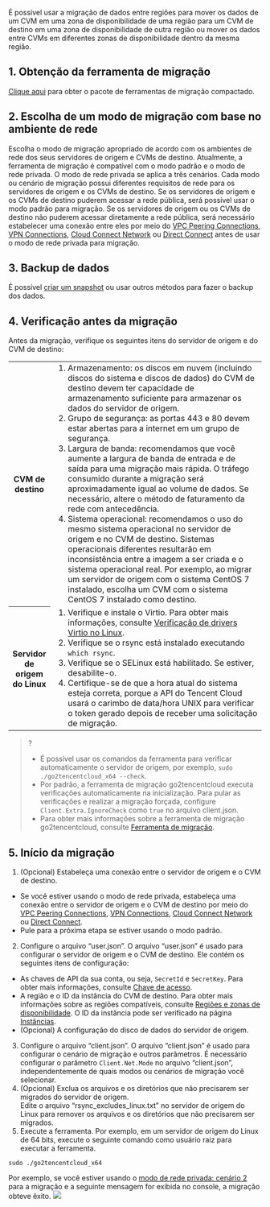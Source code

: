 É possível usar a migração de dados entre regiões para mover os dados de um CVM em uma zona de disponibilidade de uma região para um CVM de destino em uma zona de disponibilidade de outra região ou mover os dados entre CVMs em diferentes zonas de disponibilidade dentro da mesma região.

## 1. Obtenção da ferramenta de migração  
 [Clique aqui](https://go2tencentcloud-1251783334.cos.ap-guangzhou.myqcloud.com/latest/go2tencentcloud.zip) para obter o pacote de ferramentas de migração compactado.

## 2. Escolha de um modo de migração com base no ambiente de rede
Escolha o modo de migração apropriado de acordo com os ambientes de rede dos seus servidores de origem e CVMs de destino.
Atualmente, a ferramenta de migração é compatível com o modo padrão e o modo de rede privada. O modo de rede privada se aplica a três cenários. Cada modo ou cenário de migração possui diferentes requisitos de rede para os servidores de origem e os CVMs de destino. Se os servidores de origem e os CVMs de destino puderem acessar a rede pública, será possível usar o modo padrão para migração. Se os servidores de origem ou os CVMs de destino não puderem acessar diretamente a rede pública, será necessário estabelecer uma conexão entre eles por meio do [VPC Peering Connections](https://intl.cloud.tencent.com/document/product/553), [VPN Connections](https://intl.cloud.tencent.com/document/product/1037), [Cloud Connect Network](https://intl.cloud.tencent.com/document/product/1003) ou [Direct Connect](https://intl.cloud.tencent.com/document/product/216) antes de usar o modo de rede privada para migração.

## 3. Backup de dados
É possível [criar um snapshot](https://intl.cloud.tencent.com/document/product/362/5755) ou usar outros métodos para fazer o backup dos dados.

## 4. Verificação antes da migração
Antes da migração, verifique os seguintes itens do servidor de origem e do CVM de destino:
<table>
	<tr><th style="width: 15%;">CVM de destino</th><td><ol style="margin: 0;"><li>Armazenamento: os discos em nuvem (incluindo discos do sistema e discos de dados) do CVM de destino devem ter capacidade de armazenamento suficiente para armazenar os dados do servidor de origem.</li><li>Grupo de segurança: as portas 443 e 80 devem estar abertas para a internet em um grupo de segurança.</li><li>Largura de banda: recomendamos que você aumente a largura de banda de entrada e de saída para uma migração mais rápida. O tráfego consumido durante a migração será aproximadamente igual ao volume de dados. Se necessário, altere o método de faturamento da rede com antecedência.</li><li>Sistema operacional: recomendamos o uso do mesmo sistema operacional no servidor de origem e no CVM de destino. Sistemas operacionais diferentes resultarão em inconsistência entre a imagem a ser criada e o sistema operacional real. Por exemplo, ao migrar um servidor de origem com o sistema CentOS 7 instalado, escolha um CVM com o sistema CentOS 7 instalado como destino.</li></ol></td></tr>
	<tr><th>Servidor de origem do Linux</th><td><ol  style="margin: 0;"><li>Verifique e instale o Virtio. Para obter mais informações, consulte <a href="https://intl.cloud.tencent.com/document/product/213/9929">Verificação de drivers Virtio no Linux</a>.</li><li>Verifique se o rsync está instalado executando <code>which rsync</code>.</li><li>Verifique se o SELinux está habilitado. Se estiver, desabilite-o.</li><li>Certifique-se de que a hora atual do sistema esteja correta, porque a API do Tencent Cloud usará o carimbo de data/hora UNIX para verificar o token gerado depois de receber uma solicitação de migração.</li></ol></td></tr>
</table>

>? 
> - É possível usar os comandos da ferramenta para verificar automaticamente o servidor de origem, por exemplo, `sudo ./go2tencentcloud_x64 --check`.
> - Por padrão, a ferramenta de migração go2tencentcloud executa verificações automaticamente na inicialização. Para pular as verificações e realizar a migração forçada, configure `Client.Extra.IgnoreCheck` como `true` no arquivo client.json.
> - Para obter mais informações sobre a ferramenta de migração go2tencentcloud, consulte [Ferramenta de migração](https://intl.cloud.tencent.com/document/product/213/35640).
 > 

## 5. Início da migração

1. (Opcional) Estabeleça uma conexão entre o servidor de origem e o CVM de destino. 
 - Se você estiver usando o modo de rede privada, estabeleça uma conexão entre o servidor de origem e o CVM de destino por meio do [VPC Peering Connections](https://intl.cloud.tencent.com/document/product/553), [VPN Connections](https://intl.cloud.tencent.com/document/product/1037), [Cloud Connect Network](https://intl.cloud.tencent.com/document/product/1003) ou [Direct Connect](https://intl.cloud.tencent.com/document/product/216).
 - Pule para a próxima etapa se estiver usando o modo padrão.
2. Configure o arquivo “user.json”.
O arquivo “user.json” é usado para configurar o servidor de origem e o CVM de destino. Ele contém os seguintes itens de configuração:
 - As chaves de API da sua conta, ou seja, `SecretId` e `SecretKey`. Para obter mais informações, consulte [Chave de acesso](https://intl.cloud.tencent.com/document/product/598/32675).
 - A região e o ID da instância do CVM de destino. Para obter mais informações sobre as regiões compatíveis, consulte [Regiões e zonas de disponibilidade](https://intl.cloud.tencent.com/document/product/213/6091). O ID da instância pode ser verificado na página [Instâncias](https://console.cloud.tencent.com/cvm/instance/index?rid=1).
 - (Opcional) A configuração do disco de dados do servidor de origem.  
3. Configure o arquivo “client.json”.
O arquivo “client.json” é usado para configurar o cenário de migração e outros parâmetros. É necessário configurar o parâmetro `Client.Net.Mode` no arquivo “client.json”, independentemente de quais modos ou cenários de migração você selecionar.
4. (Opcional) Exclua os arquivos e os diretórios que não precisarem ser migrados do servidor de origem.  
 Edite o arquivo “rsync\_excludes\_linux.txt” no servidor de origem do Linux para remover os arquivos e os diretórios que não precisarem ser migrados.
5. Execute a ferramenta.
Por exemplo, em um servidor de origem do Linux de 64 bits, execute o seguinte comando como usuário raiz para executar a ferramenta.
```
sudo ./go2tencentcloud_x64
```
Por exemplo, se você estiver usando o [modo de rede privada: cenário 2](https://intl.cloud.tencent.com/document/product/213/35640#Scenario2) para a migração e a seguinte mensagem for exibida no console, a migração obteve êxito.
 ![](https://main.qcloudimg.com/raw/3d5c45ccb9f5350bb30cf3d3fce29590/console-cross-region.png)
